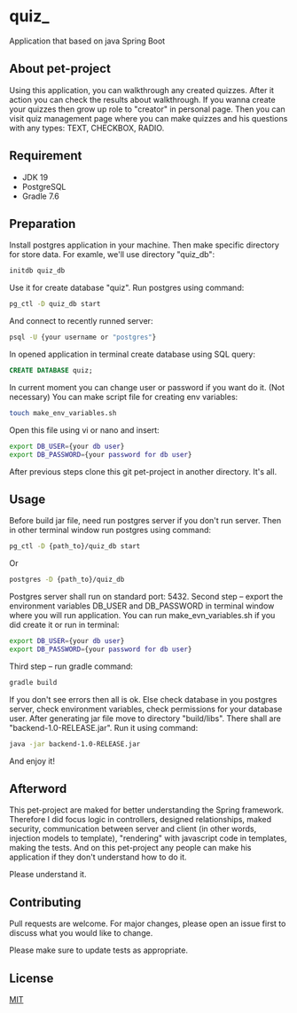 # quiz_
Application that based on java Spring Boot

## About pet-project
Using this application, you can walkthrough any created quizzes. After it action you can check the results about walkthrough. If you wanna create your quizzes then grow up role to "creator" in personal page. Then you can visit quiz management page where you can make quizzes and his questions with any types: TEXT, CHECKBOX, RADIO.

## Requirement

- JDK 19
- PostgreSQL
- Gradle 7.6

## Preparation

Install postgres application in your machine. Then make specific directory for store data. For examle, we'll use directory "quiz_db":
```bash
initdb quiz_db
```

Use it for create database "quiz". Run postgres using command:
```bash
pg_ctl -D quiz_db start
```

And connect to recently runned server:
```bash
psql -U {your username or "postgres"}
```

In opened application in terminal create database using SQL query:
```SQL
CREATE DATABASE quiz;
```

In current moment you can change user or password if you want do it.
(Not necessary) You can make script file for creating env variables:
```bash
touch make_env_variables.sh
```

Open this file using vi or nano and insert:
```sh
export DB_USER={your db user}
export DB_PASSWORD={your password for db user}
```

After previous steps clone this git pet-project in another directory. It's all.

## Usage

Before build jar file, need run postgres server if you don't run server. Then in other terminal window run postgres using command:
```bash
pg_ctl -D {path_to}/quiz_db start
```
Or
```bash
postgres -D {path_to}/quiz_db
```

Postgres server shall run on standard port: 5432.
Second step – export the environment variables DB_USER and DB_PASSWORD in terminal window where you will run application. You can run make_evn_variables.sh if you did create it or run in terminal:
```bash
export DB_USER={your db user}
export DB_PASSWORD={your password for db user}
```

Third step – run gradle command:
```bash
gradle build
```

If you don't see errors then all is ok. Else check database in you postgres server, check environment variables, check permissions for your database user. After generating jar file move to directory "build/libs". There shall are "backend-1.0-RELEASE.jar". Run it using command:
```bash
java -jar backend-1.0-RELEASE.jar
```

And enjoy it!

## Afterword

This pet-project are maked for better understanding the Spring framework. Therefore I did focus logic in controllers, designed relationships, maked security, communication between server and client (in other words, injection models to template), "rendering" with javascript code in templates, making the tests. And on this pet-project any people can make his application if they don't understand how to do it.

Please understand it.

## Contributing

Pull requests are welcome. For major changes, please open an issue first
to discuss what you would like to change.

Please make sure to update tests as appropriate.

## License
[MIT](https://github.com/JarKz/quiz_/blob/main/LICENSE)

